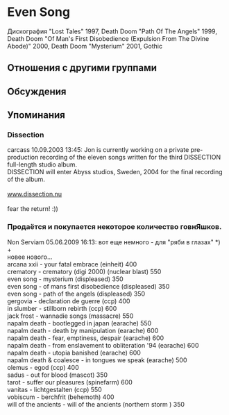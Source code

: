 # Even Song

Дискография
"Lost Tales" 1997, Death Doom
"Path Of The Angels" 1999, Death Doom
"Of Man's First Disobedience (Expulsion From The Divine Abode)" 2000, Death Doom
"Mysterium" 2001, Gothic

## Отношения с другими группами


## Обсуждения


## Упоминания

### Dissection

carcass 10.09.2003 13:45:
Jon is currently working on a private pre-production recording of the eleven songs written for the third DISSECTION full-length studio album.<BR>DISSECTION will enter Abyss studios, Sweden, 2004 for the final recording of the album.<BR><BR>www.dissection.nu<BR><BR>fear the return!  :))

### Продаётся и покупается некоторое количество говнЯшков.

Non Serviam 05.06.2009 16:13:
вот еще немного - для "ряби в глазах" *)<BR>+<BR>новее нового...<BR>arcana xxii - your fatal embrace (einheit) 400<BR>crematory - crematory (digi 2000) (nuclear blast) 550<BR>even song - mysterium (displeased) 350<BR>even song - of mans first disobedience (displeased) 350<BR>even song - path of the angels (displeased) 350<BR>gergovia - declaration de guerre (ccp) 400<BR>in slumber - stillborn rebirth (ccp) 600<BR>jack frost - wannadie songs (massacre) 550<BR>napalm death - bootlegged in japan (earache) 550<BR>napalm death - death by manipulation (earache) 600<BR>napalm death - fear, emptiness, despair (earache) 600<BR>napalm death - from enslavement to obliteration '94 (earache) 600<BR>napalm death - utopia banished (earache) 600<BR>napalm death & coalesce - in tongues we speak (earache) 500<BR>olemus - egod (ccp) 400<BR>sadus - out for blood (mascot) 350<BR>tarot - suffer our pleasures (spinefarm) 600<BR>vanitas - lichtgestalten (ccp) 550<BR>vobiscum - berchfrit (behemoth) 400<BR>will of the ancients - will of the ancients (northern storm ) 350

